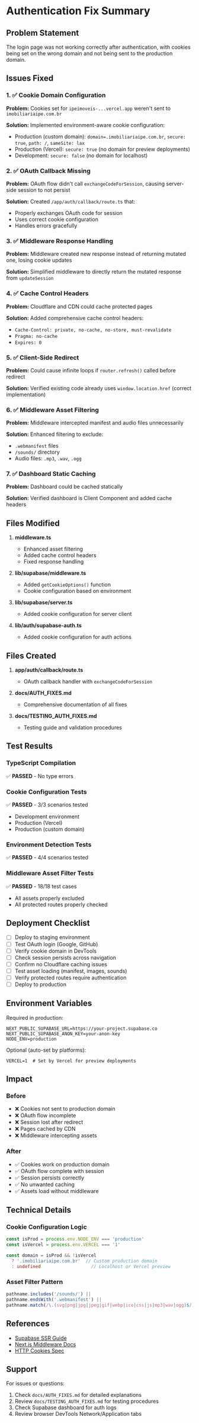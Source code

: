 # Authentication Fix Summary

## Problem Statement
The login page was not working correctly after authentication, with cookies being set on the wrong domain and not being sent to the production domain.

## Issues Fixed

### 1. ✅ Cookie Domain Configuration
**Problem:** Cookies set for `ipeimoveis-...vercel.app` weren't sent to `imobiliariaipe.com.br`

**Solution:** Implemented environment-aware cookie configuration:
- Production (custom domain): `domain=.imobiliariaipe.com.br`, `secure: true`, `path: /`, `sameSite: lax`
- Production (Vercel): `secure: true` (no domain for preview deployments)
- Development: `secure: false` (no domain for localhost)

### 2. ✅ OAuth Callback Missing
**Problem:** OAuth flow didn't call `exchangeCodeForSession`, causing server-side session to not persist

**Solution:** Created `/app/auth/callback/route.ts` that:
- Properly exchanges OAuth code for session
- Uses correct cookie configuration
- Handles errors gracefully

### 3. ✅ Middleware Response Handling
**Problem:** Middleware created new response instead of returning mutated one, losing cookie updates

**Solution:** Simplified middleware to directly return the mutated response from `updateSession`

### 4. ✅ Cache Control Headers
**Problem:** Cloudflare and CDN could cache protected pages

**Solution:** Added comprehensive cache control headers:
- `Cache-Control: private, no-cache, no-store, must-revalidate`
- `Pragma: no-cache`
- `Expires: 0`

### 5. ✅ Client-Side Redirect
**Problem:** Could cause infinite loops if `router.refresh()` called before redirect

**Solution:** Verified existing code already uses `window.location.href` (correct implementation)

### 6. ✅ Middleware Asset Filtering
**Problem:** Middleware intercepted manifest and audio files unnecessarily

**Solution:** Enhanced filtering to exclude:
- `.webmanifest` files
- `/sounds/` directory
- Audio files: `.mp3`, `.wav`, `.ogg`

### 7. ✅ Dashboard Static Caching
**Problem:** Dashboard could be cached statically

**Solution:** Verified dashboard is Client Component and added cache headers

## Files Modified

1. **middleware.ts**
   - Enhanced asset filtering
   - Added cache control headers
   - Fixed response handling

2. **lib/supabase/middleware.ts**
   - Added `getCookieOptions()` function
   - Cookie configuration based on environment

3. **lib/supabase/server.ts**
   - Added cookie configuration for server client

4. **lib/auth/supabase-auth.ts**
   - Added cookie configuration for auth actions

## Files Created

1. **app/auth/callback/route.ts**
   - OAuth callback handler with `exchangeCodeForSession`

2. **docs/AUTH_FIXES.md**
   - Comprehensive documentation of all fixes

3. **docs/TESTING_AUTH_FIXES.md**
   - Testing guide and validation procedures

## Test Results

### TypeScript Compilation
✅ **PASSED** - No type errors

### Cookie Configuration Tests
✅ **PASSED** - 3/3 scenarios tested
- Development environment
- Production (Vercel)
- Production (custom domain)

### Environment Detection Tests
✅ **PASSED** - 4/4 scenarios tested

### Middleware Asset Filter Tests
✅ **PASSED** - 18/18 test cases
- All assets properly excluded
- All protected routes properly checked

## Deployment Checklist

- [ ] Deploy to staging environment
- [ ] Test OAuth login (Google, GitHub)
- [ ] Verify cookie domain in DevTools
- [ ] Check session persists across navigation
- [ ] Confirm no Cloudflare caching issues
- [ ] Test asset loading (manifest, images, sounds)
- [ ] Verify protected routes require authentication
- [ ] Deploy to production

## Environment Variables

Required in production:
```env
NEXT_PUBLIC_SUPABASE_URL=https://your-project.supabase.co
NEXT_PUBLIC_SUPABASE_ANON_KEY=your-anon-key
NODE_ENV=production
```

Optional (auto-set by platforms):
```env
VERCEL=1  # Set by Vercel for preview deployments
```

## Impact

### Before
- ❌ Cookies not sent to production domain
- ❌ OAuth flow incomplete
- ❌ Session lost after redirect
- ❌ Pages cached by CDN
- ❌ Middleware intercepting assets

### After
- ✅ Cookies work on production domain
- ✅ OAuth flow complete with session
- ✅ Session persists correctly
- ✅ No unwanted caching
- ✅ Assets load without middleware

## Technical Details

### Cookie Configuration Logic
```typescript
const isProd = process.env.NODE_ENV === 'production'
const isVercel = process.env.VERCEL === '1'

const domain = isProd && !isVercel 
  ? '.imobiliariaipe.com.br'  // Custom production domain
  : undefined                   // Localhost or Vercel preview
```

### Asset Filter Pattern
```typescript
pathname.includes('/sounds/') ||
pathname.endsWith('.webmanifest') ||
pathname.match(/\.(svg|png|jpg|jpeg|gif|webp|ico|css|js|mp3|wav|ogg)$/)
```

## References

- [Supabase SSR Guide](https://supabase.com/docs/guides/auth/server-side/nextjs)
- [Next.js Middleware Docs](https://nextjs.org/docs/app/building-your-application/routing/middleware)
- [HTTP Cookies Spec](https://developer.mozilla.org/en-US/docs/Web/HTTP/Cookies)

## Support

For issues or questions:
1. Check `docs/AUTH_FIXES.md` for detailed explanations
2. Review `docs/TESTING_AUTH_FIXES.md` for testing procedures
3. Check Supabase dashboard for auth logs
4. Review browser DevTools Network/Application tabs
